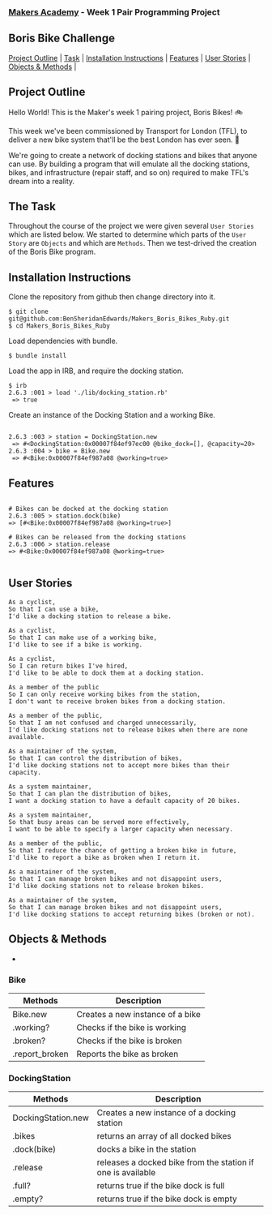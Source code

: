 
### [Makers Academy](http://www.makersacademy.com) - Week 1 Pair Programming Project

Boris Bike Challenge 
-

[Project Outline](#Outline) | [Task](#Task) | [Installation Instructions](#Installation) | [Features](#Features) | [User Stories](#Story) | [Objects & Methods](#Methods) |


## <a name="Outline">Project Outline</a>
 
Hello World! This is the Maker's week 1 pairing project, Boris Bikes! 🚲

This week we've been commissioned by Transport for London (TFL), to deliver a new bike system that'll be the best London has ever seen. 🚀

We're going to create a network of docking stations and bikes that anyone can use. By building a program that will emulate all the docking stations, bikes, and infrastructure (repair staff, and so on) required to make TFL's dream into a reality.

## <a name="Task">The Task</a>

Throughout the course of the project we were given several `User Stories` which are listed below. We started to determine which parts of the `User Story` are `Objects` and which are `Methods`. Then we test-drived the creation of the Boris Bike program.

## <a name="Installation">Installation Instructions</a>

Clone the repository from github then change directory into it.

```
$ git clone git@github.com:BenSheridanEdwards/Makers_Boris_Bikes_Ruby.git
$ cd Makers_Boris_Bikes_Ruby
```
Load dependencies with bundle.
```
$ bundle install
```

Load the app in IRB, and require the docking station.

```
$ irb
2.6.3 :001 > load './lib/docking_station.rb'
 => true
```

Create an instance of the Docking Station and a working Bike. 

```

2.6.3 :003 > station = DockingStation.new
 => #<DockingStation:0x00007f84ef97ec00 @bike_dock=[], @capacity=20>
2.6.3 :004 > bike = Bike.new
 => #<Bike:0x00007f84ef987a08 @working=true>

```

## <a name="Features">Features</a>

```

# Bikes can be docked at the docking station
2.6.3 :005 > station.dock(bike)
=> [#<Bike:0x00007f84ef987a08 @working=true>]

# Bikes can be released from the docking stations
2.6.3 :006 > station.release
=> #<Bike:0x00007f84ef987a08 @working=true>


```

## <a name="Story">User Stories</a>

```
As a cyclist,
So that I can use a bike,
I'd like a docking station to release a bike.

As a cyclist,
So that I can make use of a working bike,
I'd like to see if a bike is working.

As a cyclist,
So I can return bikes I've hired,
I'd like to be able to dock them at a docking station.

As a member of the public
So I can only receive working bikes from the station,
I don't want to receive broken bikes from a docking station.

As a member of the public,
So that I am not confused and charged unnecessarily,
I'd like docking stations not to release bikes when there are none available.

As a maintainer of the system,
So that I can control the distribution of bikes,
I'd like docking stations not to accept more bikes than their capacity.

As a system maintainer,
So that I can plan the distribution of bikes,
I want a docking station to have a default capacity of 20 bikes.

As a system maintainer,
So that busy areas can be served more effectively,
I want to be able to specify a larger capacity when necessary.

As a member of the public,
So that I reduce the chance of getting a broken bike in future,
I'd like to report a bike as broken when I return it.

As a maintainer of the system,
So that I can manage broken bikes and not disappoint users,
I'd like docking stations not to release broken bikes.

As a maintainer of the system,
So that I can manage broken bikes and not disappoint users,
I'd like docking stations to accept returning bikes (broken or not).
```


## <a name="Methods">Objects & Methods</a>
-


### Bike


| Methods        | Description                                            |
|----------------|--------------------------------------------------------|
| Bike.new       | Creates a new instance of a bike                       |
| .working?      | Checks if the bike is working                          |
| .broken?       | Checks if the bike is broken                           |
| .report_broken | Reports the bike as broken                             |
  




### DockingStation


| Methods            | Description                                                                     |
|--------------------|---------------------------------------------------------------------------------|
| DockingStation.new | Creates a new instance of a docking station                                     |
| .bikes             | returns an array of all docked bikes                                            |
| .dock(bike)        | docks a bike in the station                                                     |
| .release           | releases a docked bike from the station if one is available                     |
| .full?             | returns true if the bike dock is full                                           |
| .empty?            | returns true if the bike dock is empty                                          |
        

